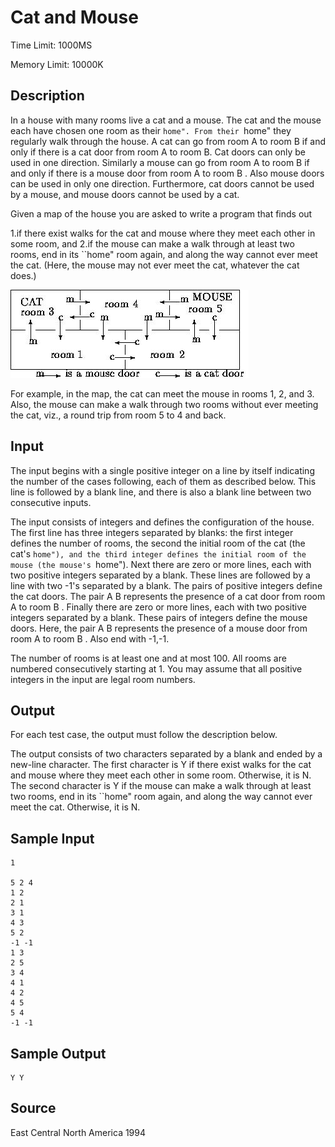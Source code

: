 # Cat and Mouse

Time Limit: 1000MS

Memory Limit: 10000K


## Description

In a house with many rooms live a cat and a mouse. The cat and the mouse each have chosen one room as their ``home". From their ``home" they regularly walk through the house. A cat can go from room A to room B if and only if there is a cat door from room A to room B. Cat doors can only be used in one direction. Similarly a mouse can go from room A to room B if and only if there is a mouse door from room A to room B . Also mouse doors can be used in only one direction. Furthermore, cat doors cannot be used by a mouse, and mouse doors cannot be used by a cat.

Given a map of the house you are asked to write a program that finds out

1.if there exist walks for the cat and mouse where they meet each other in some room, and
2.if the mouse can make a walk through at least two rooms, end in its ``home" room again, and along the way cannot ever meet the cat. (Here, the mouse may not ever meet the cat, whatever the cat does.)

![](1139_1.jpg)

For example, in the map, the cat can meet the mouse in rooms 1, 2, and 3. Also, the mouse can make a walk through two rooms without ever meeting the cat, viz., a round trip from room 5 to 4 and back.


## Input

The input begins with a single positive integer on a line by itself indicating the number of the cases following, each of them as described below. This line is followed by a blank line, and there is also a blank line between two consecutive inputs.

The input consists of integers and defines the configuration of the house. The first line has three integers separated by blanks: the first integer defines the number of rooms, the second the initial room of the cat (the cat's ``home"), and the third integer defines the initial room of the mouse (the mouse's ``home"). Next there are zero or more lines, each with two positive integers separated by a blank. These lines are followed by a line with two -1's separated by a blank. The pairs of positive integers define the cat doors. The pair A B represents the presence of a cat door from room A to room B . Finally there are zero or more lines, each with two positive integers separated by a blank. These pairs of integers define the mouse doors. Here, the pair A B represents the presence of a mouse door from room A to room B . Also end with -1,-1.

The number of rooms is at least one and at most 100. All rooms are numbered consecutively starting at 1. You may assume that all positive integers in the input are legal room numbers.


## Output

For each test case, the output must follow the description below.

The output consists of two characters separated by a blank and ended by a new-line character. The first character is Y if there exist walks for the cat and mouse where they meet each other in some room. Otherwise, it is N. The second character is Y if the mouse can make a walk through at least two rooms, end in its ``home" room again, and along the way cannot ever meet the cat. Otherwise, it is N.


## Sample Input

```
1

5 2 4
1 2
2 1
3 1
4 3
5 2
-1 -1
1 3
2 5
3 4
4 1
4 2
4 5
5 4
-1 -1
```


## Sample Output

```
Y Y
```


## Source

East Central North America 1994
